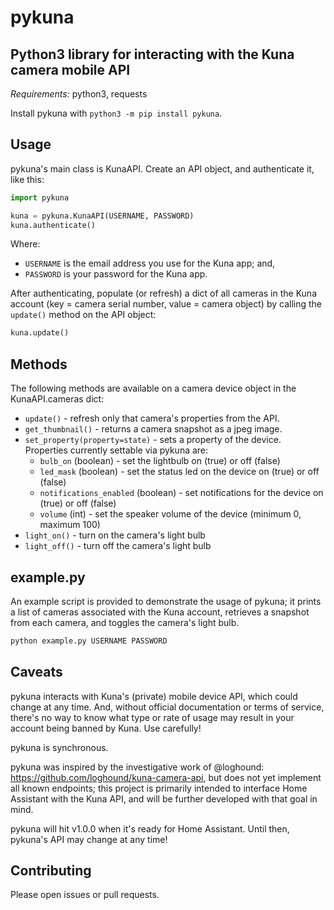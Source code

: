 # pykuna

## Python3 library for interacting with the Kuna camera mobile API

*Requirements:* python3, requests

Install pykuna with `python3 -m pip install pykuna`.

## Usage

pykuna's main class is KunaAPI. Create an API object, and authenticate it, like this:

```python
import pykuna

kuna = pykuna.KunaAPI(USERNAME, PASSWORD)
kuna.authenticate()
```

Where:

- `USERNAME` is the email address you use for the Kuna app; and,
- `PASSWORD` is your password for the Kuna app.

After authenticating, populate (or refresh) a dict of all cameras in the Kuna account (key = camera serial number, value = camera object) by calling the `update()` method on the API object:

```python
kuna.update()
```

## Methods

The following methods are available on a camera device object in the KunaAPI.cameras dict:

- `update()` - refresh only that camera's properties from the API.
- `get_thumbnail()` - returns a camera snapshot as a jpeg image.
- `set_property(property=state)` - sets a property of the device. Properties currently settable via pykuna are:
  - `bulb_on` (boolean) - set the lightbulb  on (true) or off (false)
  - `led_mask` (boolean) - set the status led on the device on (true) or off (false)
  - `notifications_enabled` (boolean) - set notifications for the device on (true) or off (false)
  - `volume` (int) - set the speaker volume of the device (minimum 0, maximum 100)
- `light_on()` - turn on the camera's light bulb
- `light_off()` - turn off the camera's light bulb

## example.py

An example script is provided to demonstrate the usage of pykuna; it prints a list of cameras associated with the Kuna account, retrieves a snapshot from each camera, and toggles the camera's light bulb.

```python
python example.py USERNAME PASSWORD
```

## Caveats

pykuna interacts with Kuna's (private) mobile device API, which could change at any time. And, without official documentation or terms of service, there's no way to know what type or rate of usage may result in your account being banned by Kuna. Use carefully!

pykuna is synchronous.

pykuna was inspired by the investigative work of @loghound: https://github.com/loghound/kuna-camera-api, but does not yet implement all known endpoints; this project is primarily intended to interface Home Assistant with the Kuna API, and will be further developed with that goal in mind.

pykuna will hit v1.0.0 when it's ready for Home Assistant. Until then, pykuna's API may change at any time!

## Contributing

Please open issues or pull requests.
